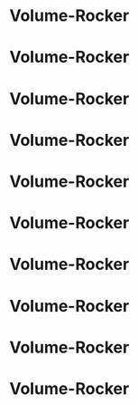 # Volume-Rocker
# Volume-Rocker
# Volume-Rocker
# Volume-Rocker
# Volume-Rocker
# Volume-Rocker
# Volume-Rocker
# Volume-Rocker
# Volume-Rocker
# Volume-Rocker
